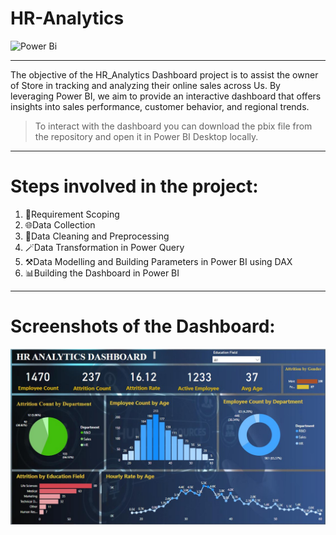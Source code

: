 # HR-Analytics


![Power Bi](https://img.shields.io/badge/power_bi-F2C811?style=for-the-badge&logo=powerbi&logoColor=black)

---

The objective of the HR_Analytics Dashboard project is to assist the owner of  Store in tracking and analyzing their online sales across Us. By leveraging Power BI, we aim to provide an interactive dashboard that offers insights into sales performance, customer behavior, and regional trends.

> To interact with the dashboard you can download the pbix file from the repository and open it in Power BI Desktop locally.

---

# Steps involved in the project:

1. 📝Requirement Scoping
2. 🌐Data Collection 
3. 🧹Data Cleaning and Preprocessing 
4. 🪄Data Transformation in Power Query
5. ⚒️Data Modelling and Building Parameters in Power BI using DAX
6. 📊Building the Dashboard in Power BI

---

# Screenshots of the Dashboard:

![HR_Analytics](https://github.com/KALASHSHAR/HR-Analytics/blob/c9dccc971eb0e7992ebe5dd55dcece2b255e6e6c/HR_Analytics%20Dashboard.jpg)

